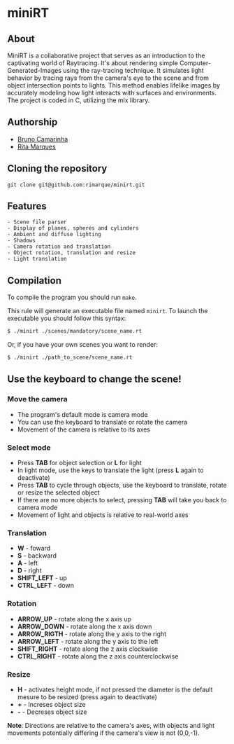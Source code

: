 # **miniRT**

## **About**
MiniRT is a collaborative project that serves as an introduction to the captivating world of Raytracing.
It's about rendering simple Computer-Generated-Images using the ray-tracing technique. 
It simulates light behavior by tracing rays from the camera's eye to the scene and from object intersection points to lights.
This method enables lifelike images by accurately modeling how light interacts with surfaces and environments.
The project is coded in C, utilizing the mlx library.

## **Authorship**

- [Bruno Camarinha](https://github.com/bcamarinha92)
- [Rita Marques](https://github.com/rimarque)

## **Cloning the repository**

```shell
git clone git@github.com:rimarque/minirt.git 
```

## **Features**
```
- Scene file parser
- Display of planes, spheres and cylinders
- Ambient and diffuse lighting
- Shadows
- Camera rotation and translation
- Object rotation, translation and resize
- Light translation
```

## **Compilation**
To compile the program you should run `make`.

This rule will generate an executable file named `minirt`. To launch the executable you should follow this syntax:

```sh
$ ./minirt ./scenes/mandatory/scene_name.rt
```
Or, if you have your own scenes you want to render:

```sh
$ ./minirt ./path_to_scene/scene_name.rt
```

## **Use the keyboard to change the scene!**

### **Move the camera**
- The program's default mode is camera mode
- You can use the keyboard to translate or rotate the camera
- Movement of the camera is relative to its axes

### **Select mode**
- Press **TAB** for object selection or **L** for light
- In light mode, use the keys to translate the light (press **L** again to deactivate)
- Press **TAB** to cycle through objects, use the keyboard to translate, rotate or resize the selected object
- If there are no more objects to select, pressing **TAB** will take you back to camera mode
- Movement of light and objects is relative to real-world axes

### **Translation**
- **W** - foward
- **S** - backward
- **A** - left
- **D** - right
- **SHIFT_LEFT** - up
- **CTRL_LEFT** - down

### **Rotation**
- **ARROW_UP** - rotate along the x axis up
- **ARROW_DOWN** - rotate along the x axis down
- **ARROW_RIGTH** - rotate along the y axis to the right
- **ARROW_LEFT** - rotate along the y axis to the left
- **SHIFT_RIGHT** - rotate along the z axis clockwise
- **CTRL_RIGHT** - rotate along the z axis counterclockwise

### **Resize**
- **H** - activates height mode, if not pressed the diameter is the default mesure to be resized (press again to deactivate)
- **+** - Increses object size
- **-** - Decreses object size

**Note**: Directions are relative to the camera's axes, with objects and light movements potentially differing if the camera's view is not (0,0,-1).
